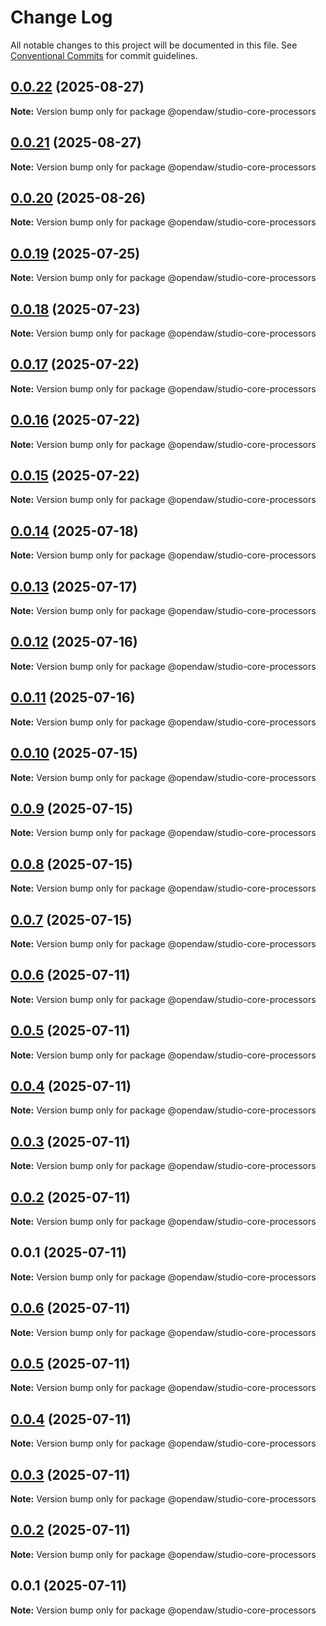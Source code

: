 # Change Log

All notable changes to this project will be documented in this file.
See [Conventional Commits](https://conventionalcommits.org) for commit guidelines.

## [0.0.22](https://github.com/andremichelle/openDAW/compare/@opendaw/studio-core-processors@0.0.21...@opendaw/studio-core-processors@0.0.22) (2025-08-27)

**Note:** Version bump only for package @opendaw/studio-core-processors

## [0.0.21](https://github.com/andremichelle/openDAW/compare/@opendaw/studio-core-processors@0.0.20...@opendaw/studio-core-processors@0.0.21) (2025-08-27)

**Note:** Version bump only for package @opendaw/studio-core-processors

## [0.0.20](https://github.com/andremichelle/openDAW/compare/@opendaw/studio-core-processors@0.0.19...@opendaw/studio-core-processors@0.0.20) (2025-08-26)

**Note:** Version bump only for package @opendaw/studio-core-processors

## [0.0.19](https://github.com/andremichelle/openDAW/compare/@opendaw/studio-core-processors@0.0.18...@opendaw/studio-core-processors@0.0.19) (2025-07-25)

**Note:** Version bump only for package @opendaw/studio-core-processors

## [0.0.18](https://github.com/andremichelle/openDAW/compare/@opendaw/studio-core-processors@0.0.17...@opendaw/studio-core-processors@0.0.18) (2025-07-23)

**Note:** Version bump only for package @opendaw/studio-core-processors

## [0.0.17](https://github.com/andremichelle/openDAW/compare/@opendaw/studio-core-processors@0.0.16...@opendaw/studio-core-processors@0.0.17) (2025-07-22)

**Note:** Version bump only for package @opendaw/studio-core-processors

## [0.0.16](https://github.com/andremichelle/openDAW/compare/@opendaw/studio-core-processors@0.0.15...@opendaw/studio-core-processors@0.0.16) (2025-07-22)

**Note:** Version bump only for package @opendaw/studio-core-processors

## [0.0.15](https://github.com/andremichelle/openDAW/compare/@opendaw/studio-core-processors@0.0.14...@opendaw/studio-core-processors@0.0.15) (2025-07-22)

**Note:** Version bump only for package @opendaw/studio-core-processors

## [0.0.14](https://github.com/andremichelle/openDAW/compare/@opendaw/studio-core-processors@0.0.13...@opendaw/studio-core-processors@0.0.14) (2025-07-18)

**Note:** Version bump only for package @opendaw/studio-core-processors

## [0.0.13](https://github.com/andremichelle/openDAW/compare/@opendaw/studio-core-processors@0.0.12...@opendaw/studio-core-processors@0.0.13) (2025-07-17)

**Note:** Version bump only for package @opendaw/studio-core-processors

## [0.0.12](https://github.com/andremichelle/openDAW/compare/@opendaw/studio-core-processors@0.0.11...@opendaw/studio-core-processors@0.0.12) (2025-07-16)

**Note:** Version bump only for package @opendaw/studio-core-processors

## [0.0.11](https://github.com/andremichelle/openDAW/compare/@opendaw/studio-core-processors@0.0.10...@opendaw/studio-core-processors@0.0.11) (2025-07-16)

**Note:** Version bump only for package @opendaw/studio-core-processors

## [0.0.10](https://github.com/andremichelle/openDAW/compare/@opendaw/studio-core-processors@0.0.9...@opendaw/studio-core-processors@0.0.10) (2025-07-15)

**Note:** Version bump only for package @opendaw/studio-core-processors

## [0.0.9](https://github.com/andremichelle/openDAW/compare/@opendaw/studio-core-processors@0.0.8...@opendaw/studio-core-processors@0.0.9) (2025-07-15)

**Note:** Version bump only for package @opendaw/studio-core-processors

## [0.0.8](https://github.com/andremichelle/openDAW/compare/@opendaw/studio-core-processors@0.0.7...@opendaw/studio-core-processors@0.0.8) (2025-07-15)

**Note:** Version bump only for package @opendaw/studio-core-processors

## [0.0.7](https://github.com/andremichelle/openDAW/compare/@opendaw/studio-core-processors@0.0.6...@opendaw/studio-core-processors@0.0.7) (2025-07-15)

**Note:** Version bump only for package @opendaw/studio-core-processors

## [0.0.6](https://github.com/andremichelle/openDAW/compare/@opendaw/studio-core-processors@0.0.5...@opendaw/studio-core-processors@0.0.6) (2025-07-11)

**Note:** Version bump only for package @opendaw/studio-core-processors

## [0.0.5](https://github.com/andremichelle/openDAW/compare/@opendaw/studio-core-processors@0.0.4...@opendaw/studio-core-processors@0.0.5) (2025-07-11)

**Note:** Version bump only for package @opendaw/studio-core-processors

## [0.0.4](https://github.com/andremichelle/openDAW/compare/@opendaw/studio-core-processors@0.0.3...@opendaw/studio-core-processors@0.0.4) (2025-07-11)

**Note:** Version bump only for package @opendaw/studio-core-processors

## [0.0.3](https://github.com/andremichelle/openDAW/compare/@opendaw/studio-core-processors@0.0.2...@opendaw/studio-core-processors@0.0.3) (2025-07-11)

**Note:** Version bump only for package @opendaw/studio-core-processors

## [0.0.2](https://github.com/andremichelle/openDAW/compare/@opendaw/studio-core-processors@0.0.1...@opendaw/studio-core-processors@0.0.2) (2025-07-11)

**Note:** Version bump only for package @opendaw/studio-core-processors

## 0.0.1 (2025-07-11)

**Note:** Version bump only for package @opendaw/studio-core-processors

## [0.0.6](https://github.com/andremichelle/opendaw-turbo/compare/@opendaw/studio-core-processors@0.0.5...@opendaw/studio-core-processors@0.0.6) (2025-07-11)

**Note:** Version bump only for package @opendaw/studio-core-processors

## [0.0.5](https://github.com/andremichelle/opendaw-turbo/compare/@opendaw/studio-core-processors@0.0.4...@opendaw/studio-core-processors@0.0.5) (2025-07-11)

**Note:** Version bump only for package @opendaw/studio-core-processors

## [0.0.4](https://github.com/andremichelle/opendaw-turbo/compare/@opendaw/studio-core-processors@0.0.3...@opendaw/studio-core-processors@0.0.4) (2025-07-11)

**Note:** Version bump only for package @opendaw/studio-core-processors

## [0.0.3](https://github.com/andremichelle/opendaw-turbo/compare/@opendaw/studio-core-processors@0.0.2...@opendaw/studio-core-processors@0.0.3) (2025-07-11)

**Note:** Version bump only for package @opendaw/studio-core-processors

## [0.0.2](https://github.com/andremichelle/opendaw-turbo/compare/@opendaw/studio-core-processors@0.0.1...@opendaw/studio-core-processors@0.0.2) (2025-07-11)

**Note:** Version bump only for package @opendaw/studio-core-processors

## 0.0.1 (2025-07-11)

**Note:** Version bump only for package @opendaw/studio-core-processors
